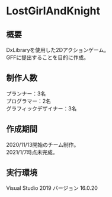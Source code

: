 # LostGirlAndKnight

## 概要
DxLibraryを使用した2Dアクションゲーム。  
GFFに提出することを目的に作成。

## 制作人数
プランナー：3名  
プログラマー：2名  
グラフィックデザイナー：3名

## 作成期間
2020/11/13開始のチーム制作。  
2021/1/7時点未完成。

## 実行環境
Visual Studio 2019 バージョン 16.0.20
